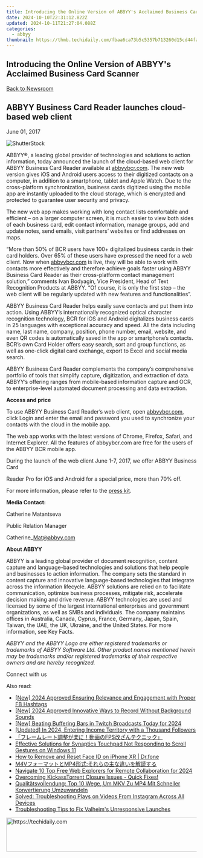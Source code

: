 ```yaml
---
title: Introducing the Online Version of ABBYY's Acclaimed Business Card Scanner
date: 2024-10-10T22:31:12.822Z
updated: 2024-10-11T21:27:04.088Z
categories:
  - abbyy
thumbnail: https://thmb.techidaily.com/fbaa6ca73b5c5357b713260d15cd44fa4ef0636a4d72497c27eefd9717a1c743.jpg
---
```


## Introducing the Online Version of ABBYY's Acclaimed Business Card Scanner

[Back to Newsroom](https://tools.techidaily.com/abbyy/products/)

## ABBYY Business Card Reader launches cloud-based web client

June 01, 2017

![ShutterStock](https://content.abbyy.com/-/media/project/abbyy/abbyy/branchtemplates/shutterstock_1272462163_1296-x-729.jpg?h=729&iar=0&w=1296)

ABBYY®, a leading global provider of technologies and solutions to action information, today announced the launch of the cloud-based web client for ABBYY Business Card Reader available at [abbyybcr.com](http://www.abbyybcr.com/). The new web version gives iOS and Android users access to their digitized contacts on a computer, in addition to a smartphone, tablet and Apple Watch. Due to the cross-platform synchronization, business cards digitized using the mobile app are instantly uploaded to the cloud storage, which is encrypted and protected to guarantee user security and privacy.

The new web app makes working with long contact lists comfortable and efficient – on a larger computer screen, it is much easier to view both sides of each business card, edit contact information, manage groups, add and update notes, send emails, visit partners’ websites or find addresses on maps.

“More than 50% of BCR users have 100+ digitalized business cards in their card holders. Over 65% of these users have expressed the need for a web client. Now when [abbyybcr.com](http://www.abbyybcr.com/) is live, they will be able to work with contacts more effectively and therefore achieve goals faster using ABBYY Business Card Reader as their cross-platform contact management solution,” comments Ivan Bodyagin, Vice President, Head of Text Recognition Products at ABBYY. “Of course, it is only the first step – the web client will be regularly updated with new features and functionalities”.

ABBYY Business Card Reader helps easily save contacts and put them into action. Using ABBYY’s internationally recognized optical character recognition technology, BCR for iOS and Android digitalizes business cards in 25 languages with exceptional accuracy and speed. All the data including name, last name, company, position, phone number, email, website, and even QR codes is automatically saved in the app or smartphone’s contacts. BCR’s own Card Holder offers easy search, sort and group functions, as well as one-click digital card exchange, export to Excel and social media search.

ABBYY Business Card Reader complements the company’s comprehensive portfolio of tools that simplify capture, digitization, and extraction of data. ABBYY’s offering ranges from mobile-based information capture and OCR, to enterprise-level automated document processing and data extraction.

**Access and price**

To use ABBYY Business Card Reader’s web client, open [abbyybcr.com](http://www.abbyybcr.com/), click Login and enter the email and password you used to synchronize your contacts with the cloud in the mobile app.

The web app works with the latest versions of Chrome, Firefox, Safari, and Internet Explorer. All the features of abbyybcr.com are free for the users of the ABBYY BCR mobile app.

During the launch of the web client June 1-7, 2017, we offer ABBYY Business Card

Reader Pro for iOS and Android for a special price, more than 70% off.

For more information, please refer to the [press kit](https://drive.google.com/drive/u/1/folders/0B7ldAh9VMcZSNzlrc1B1bTlURGc?usp=sharing).

**Media Contact:**

Catherine Matantseva

Public Relation Manager

Catherine\_Mat@abbyy.com

**About ABBYY**

ABBYY is a leading global provider of document recognition, content capture and language-based technologies and solutions that help people and businesses to action information. The company sets the standard in content capture and innovative language-based technologies that integrate across the information lifecycle. ABBYY solutions are relied on to facilitate communication, optimize business processes, mitigate risk, accelerate decision making and drive revenue. ABBYY technologies are used and licensed by some of the largest international enterprises and government organizations, as well as SMBs and individuals. The company maintains offices in Australia, Canada, Cyprus, France, Germany, Japan, Spain, Taiwan, the UAE, the UK, Ukraine, and the United States. For more information, see Key Facts.

_ABBYY and the ABBYY Logo are either registered trademarks or trademarks of ABBYY Software Ltd. Other product names mentioned herein may be trademarks and/or registered trademarks of their respective owners and are hereby recognized._

Connect with us

<ins class="adsbygoogle"
     style="display:block"
     data-ad-format="autorelaxed"
     data-ad-client="ca-pub-7571918770474297"
     data-ad-slot="1223367746"></ins>

<ins class="adsbygoogle"
     style="display:block"
     data-ad-client="ca-pub-7571918770474297"
     data-ad-slot="8358498916"
     data-ad-format="auto"
     data-full-width-responsive="true"></ins>

<span class="atpl-alsoreadstyle">Also read:</span>
<div><ul>
<li><a href="https://facebook-video-content.techidaily.com/new-2024-approved-ensuring-relevance-and-engagement-with-proper-fb-hashtags/"><u>[New] 2024 Approved Ensuring Relevance and Engagement with Proper FB Hashtags</u></a></li>
<li><a href="https://screen-recording.techidaily.com/new-2024-approved-innovative-ways-to-record-without-background-sounds/"><u>[New] 2024 Approved Innovative Ways to Record Without Background Sounds</u></a></li>
<li><a href="https://facebook-video-recording.techidaily.com/new-beating-buffering-bars-in-twitch-broadcasts-today-for-2024/"><u>[New] Beating Buffering Bars in Twitch Broadcasts Today for 2024</u></a></li>
<li><a href="https://facebook-video-footage.techidaily.com/updated-in-2024-entering-income-territory-with-a-thousand-followers/"><u>[Updated] In 2024, Entering Income Territory with a Thousand Followers</u></a></li>
<li><a href="https://solve-news.techidaily.com/1725286373224-fps/"><u>「フレームレート調整が楽に！動画のFPS改ざんテクニック」</u></a></li>
<li><a href="https://win-howtos.techidaily.com/effective-solutions-for-synaptics-touchpad-not-responding-to-scroll-gestures-on-windows-11/"><u>Effective Solutions for Synaptics Touchpad Not Responding to Scroll Gestures on Windows 11</u></a></li>
<li><a href="https://iphone-unlock.techidaily.com/how-to-remove-and-reset-face-id-on-iphone-xr-drfone-by-drfone-ios/"><u>How to Remove and Reset Face ID on iPhone XR | Dr.fone</u></a></li>
<li><a href="https://solve-news.techidaily.com/1725288931075-m4vmp4/"><u>M4VフォーマットとMP4形式:それらの主な違いを解読する</u></a></li>
<li><a href="https://remote-screen-capture.techidaily.com/navigate-10-top-free-web-explorers-for-remote-collaboration-for-2024/"><u>Navigate 10 Top Free Web Explorers for Remote Collaboration for 2024</u></a></li>
<li><a href="https://solve-news.techidaily.com/overcoming-kickasstorrent-closure-issues-quick-fixes/"><u>Overcoming KickassTorrent Closure Issues - Quick Fixes!</u></a></li>
<li><a href="https://solve-news.techidaily.com/qualitatsvollendung-top-10-wege-um-mkv-zu-mp4-mit-schneller-konvertierung-umzuwandeln/"><u>Qualitätsvollendung: Top 10 Wege, Um MKV Zu MP4 Mit Schneller Konvertierung Umzuwandeln</u></a></li>
<li><a href="https://solve-news.techidaily.com/solved-troubleshooting-plays-on-videos-from-instagram-across-all-devices/"><u>Solved: Troubleshooting Plays on Videos From Instagram Across All Devices</u></a></li>
<li><a href="https://program-issues.techidaily.com/troubleshooting-tips-to-fix-valheims-unresponsive-launches/"><u>Troubleshooting Tips to Fix Valheim's Unresponsive Launches</u></a></li>
</ul></div>

<!-- affiliate ads begin -->
<a href="https://appsumo.8odi.net/c/5597632/2068417/7443" target="_top" id="2068417">
  <img src="//a.impactradius-go.com/display-ad/7443-2068417" border="0" alt="https://techidaily.com" width="728" height="90"/>
</a>
<img height="0" width="0" src="https://appsumo.8odi.net/i/5597632/2068417/7443" style="position:absolute;visibility:hidden;" border="0" />
<!-- affiliate ads end -->


